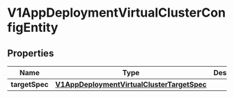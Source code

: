 # V1AppDeploymentVirtualClusterConfigEntity

## Properties
Name | Type | Description | Notes
------------ | ------------- | ------------- | -------------
**targetSpec** | [**V1AppDeploymentVirtualClusterTargetSpec**](V1AppDeploymentVirtualClusterTargetSpec.md) |  |  [optional]
